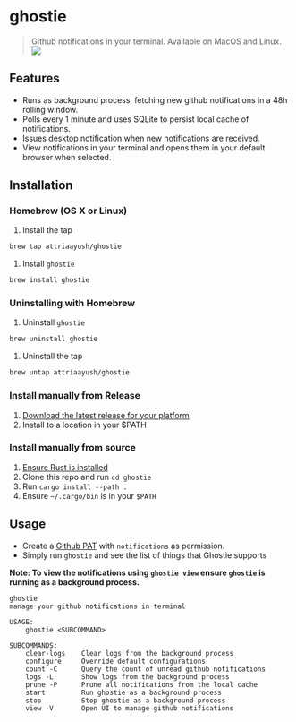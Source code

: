 # ghostie

> Github notifications in your terminal. Available on MacOS and Linux.
> ![](./docs/ghostie.gif)

## Features

- Runs as background process, fetching new github notifications in a 48h rolling
    window.
- Polls every 1 minute and uses SQLite to persist local cache of notifications.
- Issues desktop notification when new notifications are received.
- View notifications in your terminal and opens them in your default browser when
    selected.

## Installation

### Homebrew (OS X or Linux)

1. Install the tap

```sh
brew tap attriaayush/ghostie
```

1. Install `ghostie`

```sh
brew install ghostie
```

### Uninstalling with Homebrew

1. Uninstall `ghostie`

```sh
brew uninstall ghostie
```

1. Uninstall the tap

```sh
brew untap attriaayush/ghostie
```

### Install manually from Release

1. [Download the latest release for your platform](https://github.com/attriaayush/ghostie/releases)
1. Install to a location in your $PATH

### Install manually from source

1. [Ensure Rust is installed](https://www.rust-lang.org/tools/install)
1. Clone this repo and run `cd ghostie`
1. Run `cargo install --path .`
1. Ensure `~/.cargo/bin` is in your `$PATH`

## Usage

- Create a [Github PAT](https://docs.github.com/en/authentication/keeping-your-account-and-data-secure/creating-a-personal-access-token)
    with `notifications` as permission.
- Simply run `ghostie` and see the list of things that Ghostie supports

**Note: To view the notifications using `ghostie view` ensure `ghostie` is running
as a background process.**

```
ghostie
manage your github notifications in terminal

USAGE:
    ghostie <SUBCOMMAND>

SUBCOMMANDS:
    clear-logs    Clear logs from the background process
    configure     Override default configurations
    count -C      Query the count of unread github notifications
    logs -L       Show logs from the background process
    prune -P      Prune all notifications from the local cache
    start         Run ghostie as a background process
    stop          Stop ghostie as a background process
    view -V       Open UI to manage github notifications
```

